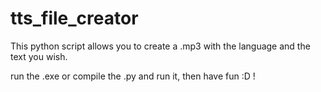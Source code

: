 # tts_file_creator
This python script allows you to create a .mp3 with the language and the text you wish.

run the .exe or compile the .py and run it, then have fun :D !
